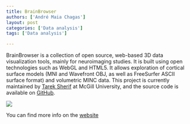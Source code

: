 ```yaml
---
title: BrainBrowser
authors: ['André Maia Chagas']
layout: post
categories: ['Data analysis']
tags: ['Data analysis']

---
```


BrainBrowser is a collection of open source, web-based 3D data visualization tools, mainly for neuroimaging studies. It is built using open technologies such as WebGL and HTML5. It allows exploration of cortical surface models (MNI and Wavefront OBJ, as well as FreeSurfer ASCII surface format) and volumetric MINC data. This project is currently maintained by [Tarek Sherif](http://www.tareksherif.ca/) at McGill University, and the source code is available on [GitHub](https://github.com/aces/brainbrowser).

![](https://brainbrowser.cbrain.mcgill.ca/img/macacc.png)

You can find more info on the [website](https://brainbrowser.cbrain.mcgill.ca/)